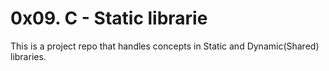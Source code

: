 # 0x09. C - Static librarie

This is a project repo that handles concepts in Static and Dynamic(Shared) libraries.
